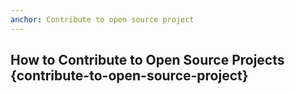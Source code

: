 ```yaml
---
anchor: Contribute to open source project
---
```

## How to Contribute to Open Source Projects {contribute-to-open-source-project}